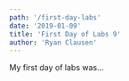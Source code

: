 ```yaml
---
path: '/first-day-labs'
date: '2019-01-09'
title: 'First Day of Labs 9'
author: 'Ryan Clausen'
---
```


My first day of labs was...